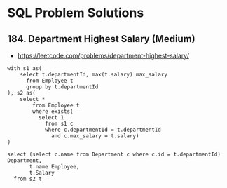 # SQL Problem Solutions

## 184. Department Highest Salary (Medium)

- https://leetcode.com/problems/department-highest-salary/

```
with s1 as(
    select t.departmentId, max(t.salary) max_salary
      from Employee t
      group by t.departmentId
), s2 as(
    select *
        from Employee t
        where exists(
          select 1 
            from s1 c
            where c.departmentId = t.departmentId
              and c.max_salary = t.salary)
)

select (select c.name from Department c where c.id = t.departmentId) Department,
       t.name Employee,
       t.Salary
  from s2 t
```
